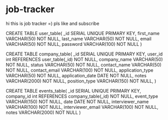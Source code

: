 # job-tracker
hi this is job tracker =)
pls like and subscribe

CREATE TABLE user_table(
_id SERIAL UNIQUE PRIMARY KEY,
first_name VARCHAR(50) NOT NULL,
last_name VARCHAR(50) NOT NULL,
email VARCHAR(50) NOT NULL,
password VARCHAR(100) NOT NULL
)


CREATE TABLE company_table(
_id SERIAL UNIQUE PRIMARY KEY,
user_id int REFERENCES user_table(_id) NOT NULL,
company_name VARCHAR(50) NOT NULL,
status VARCHAR(50) NOT NULL,
contact_name VARCHAR(50) NOT NULL,
contact_email VARCHAR(100) NOT NULL,
application_type VARCHAR(50) NOT NULL,
application_date DATE NOT NULL,
notes VARCHAR(2000) NOT NULL,
position_type VARCHAR(150) NOT NULL,
)

CREATE TABLE events_table(
_id SERIAL UNIQUE PRIMARY KEY,
company_id int REFERENCES company_table(_id) NOT NULL,
event_type VARCHAR(150) NOT NULL,
date DATE NOT NULL,
interviewer_name VARCHAR(100) NOT NULL,
interviewer_email VARCHAR(100) NOT NULL,
notes VARCHAR(2000) NOT NULL
)